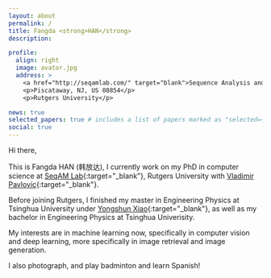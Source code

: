 ```yaml
---
layout: about
permalink: /
title: Fangda <strong>HAN</strong>
description:

profile:
  align: right
  image: avator.jpg
  address: >
    <a href="http://seqamlab.com/" target="blank">Sequence Analysis and Modeling</a>
    <p>Piscataway, NJ, US 08854</p>
    <p>Rutgers University</p>

news: true
selected_papers: true # includes a list of papers marked as "selected={true}"
social: true
---
```


Hi there, 

This is Fangda HAN (韩放达), I currently work on my PhD in computer science at [SeqAM Lab](http://seqamlab.com/){:target="\_blank"}, Rutgers University with [Vladimir Pavlovic](http://seqamlab.com/profile/?smid=218){:target="\_blank"}. 

Before joining Rutgers, I finished my master in Engineering Physics at Tsinghua University under [Yongshun Xiao](https://www.researchgate.net/profile/Yongshun_Xiao2){:target="\_blank"}, as well as my bachelor in Engineering Physics at Tsinghua Univerisity.

My interests are in machine learning now, specifically in computer vision and deep learning, more specifically in image retrieval and image generation.

I also photograph, and play badminton and learn Spanish! 
